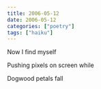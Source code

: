 ```yaml
---
title: 2006-05-12
date: 2006-05-12
categories: ["poetry"]
tags: ["haiku"]
---
```

Now I find myself

Pushing pixels on screen while

Dogwood petals fall